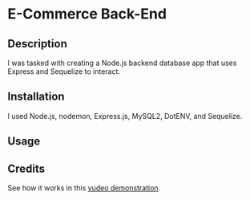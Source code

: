 # E-Commerce Back-End

## Description

I was tasked with creating a Node.js backend database app that uses Express and Sequelize to interact.

## Installation

I used Node.js, nodemon, Express.js, MySQL2, DotENV, and Sequelize.

## Usage



## Credits

See how it works in this [vudeo demonstration](...).
